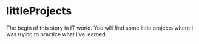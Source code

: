 # littleProjects
The begin of this story in IT world. You will find some little projects where I was trying to practice what I've learned.
